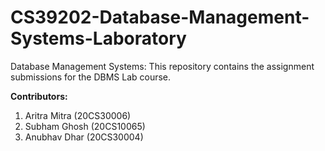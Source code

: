 # CS39202-Database-Management-Systems-Laboratory
Database Management Systems: This repository contains the assignment submissions for the DBMS Lab course.

**Contributors:**
1. Aritra Mitra (20CS30006)
2. Subham Ghosh (20CS10065)
3. Anubhav Dhar (20CS30004)

